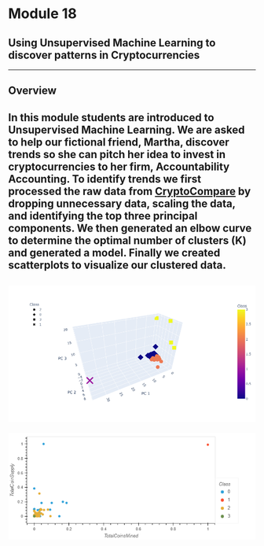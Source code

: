 # Module 18 
## Using Unsupervised Machine Learning to discover patterns in Cryptocurrencies
---
## Overview
In this module students are introduced to Unsupervised Machine Learning.  We are asked to help our fictional friend, Martha, discover trends so she can pitch her idea to invest in cryptocurrencies to her firm, Accountability Accounting.  To identify trends we first processed the raw data from [CryptoCompare](https://min-api.cryptocompare.com/data/all/coinlist) by dropping unnecessary data, scaling the data, and identifying the top three principal components.  We then generated an elbow curve to determine the optimal number of clusters (K) and generated a model.  Finally we created scatterplots to visualize our clustered data.
---
![3D scatterplot](https://github.com/murphyk2021/Cryptocurrencies/blob/07f24e1b5b81b0fe2ec0edba1d9d4a0ea911958a/newplot.png)
---
![2D scatterplot](https://github.com/murphyk2021/Cryptocurrencies/blob/beba9a2fc9643055e4426b981c18fbad050e46e6/bokeh_plot.png)
